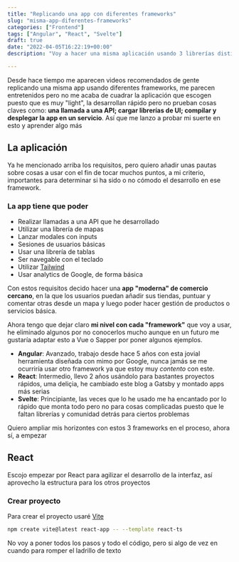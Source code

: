 ```yaml
---
title: "Replicando una app con diferentes frameworks"
slug: "misma-app-diferentes-frameworks"
categories: ["Frontend"]
tags: ["Angular", "React", "Svelte"]
draft: true
date: "2022-04-05T16:22:19+00:00"
description: "Voy a hacer una misma aplicación usando 3 librerías distintas"

---
```




Desde hace tiempo me aparecen videos recomendados de gente replicando una misma app usando diferentes frameworks, me parecen entretenidos pero no me acaba de cuadrar la aplicación que escogen puesto que es muy "light", la desarrollan rápido pero no prueban cosas claves como: **una llamada a una API; cargar librerías de UI; compilar y desplegar la app en un servicio**. Así que me lanzo a probar mi suerte en esto y aprender algo más

## La aplicación

Ya he mencionado arriba los requisitos, pero quiero añadir unas pautas sobre cosas a usar con el fin de tocar muchos puntos, a mi criterio, importantes para determinar si ha sido o no cómodo el desarrollo en ese framework.

### La app tiene que poder

- Realizar llamadas a una API que he desarrollado
- Utilizar una librería de mapas
- Lanzar modales con inputs
- Sesiones de usuarios básicas
- Usar una librería de tablas
- Ser navegable con el teclado
- Utilizar [Tailwind](https://tailwindcss.com/)
- Usar analytics de Google, de forma básica

Con estos requisitos decido hacer una **app "moderna" de comercio cercano**, en la que los usuarios puedan añadir sus tiendas, puntuar y comentar otras desde un mapa y luego poder hacer gestión de productos o servicios básica.

Ahora tengo que dejar claro **mi nivel con cada "framework"** que voy a usar, he eliminado algunos por no conocerlos mucho aunque en un futuro me gustaría adaptar esto a Vue o Sapper por poner algunos ejemplos.

- **Angular**: Avanzado, trabajo desde hace 5 años con esta jovial herramienta diseñada con mimo por Google, nunca jamás se me ocurriría usar otro framework ya que estoy muy *contento* con este.
- **React**: Intermedio, llevo 2 años usándolo para bastantes proyectos rápidos, uma deliçia, he cambiado este blog a Gatsby y montado apps más serias
- **Svelte**: Principiante, las veces que lo he usado me ha encantado por lo rápido que monta todo pero no para cosas complicadas puesto que le faltan librerías y comunidad detrás para ciertos problemas

Quiero ampliar mis horizontes con estos 3 frameworks en el proceso, ahora sí, a empezar

## React

Escojo empezar por React para agilizar el desarrollo de la interfaz, así aprovecho la estructura para los otros proyectos

### Crear proyecto

Para crear el proyecto usaré [Vite](https://vitejs.dev/)

```bash
npm create vite@latest react-app -- --template react-ts
```

No voy a poner todos los pasos y todo el código, pero si algo de vez en cuando para romper el ladrillo de texto

